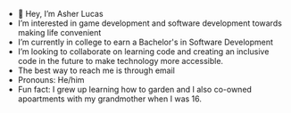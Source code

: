 - 👋 Hey, I’m Asher Lucas
-  I’m interested in game development and software development towards making life convenient
-  I’m currently in college to earn a Bachelor's in Software Development
-  I’m looking to collaborate on learning code and creating an inclusive code in the future to make technology more accessible.
-  The best way to reach me is through email
-  Pronouns: He/him
-  Fun fact: I grew up learning how to garden and I also co-owned apoartments with my grandmother when I was 16.
